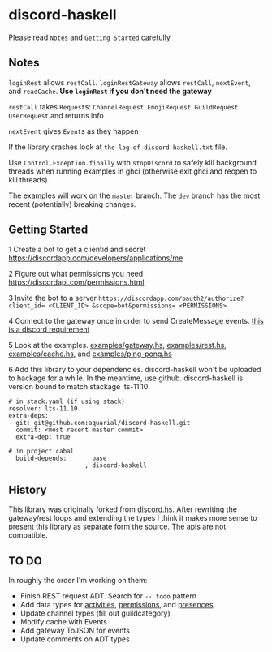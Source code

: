 # discord-haskell

Please read `Notes` and `Getting Started` carefully

## Notes

`loginRest` allows `restCall`. `loginRestGateway` allows `restCall`,
`nextEvent`, and `readCache`. **Use `loginRest` if you don't need the 
gateway**

`restCall` takes `Request`s: `ChannelRequest EmojiRequest GuildRequest UserRequest`
and returns info

`nextEvent` gives `Event`s as they happen

If the library crashes look at `the-log-of-discord-haskell.txt` file.

Use `Control.Exception.finally` with `stopDiscord` to safely
kill background threads when running examples in ghci
(otherwise exit ghci and reopen to kill threads)

The examples will work on the `master` branch. The `dev` branch
has the most recent (potentially) breaking changes.

## Getting Started

1 Create a bot to get a clientid and secret
<https://discordapp.com/developers/applications/me>

2 Figure out what permissions you need
<https://discordapi.com/permissions.html>

3 Invite the bot to a server
`https://discordapp.com/oauth2/authorize?client_id= <CLIENT_ID> &scope=bot&permissions= <PERMISSIONS>`

4 Connect to the gateway once in order to send CreateMessage events.
[this is a discord requirement](https://discordapp.com/developers/docs/resources/channel#create-message)

5 Look at the examples.
[examples/gateway.hs](./examples/gateway.hs),
[examples/rest.hs](./examples/rest.hs),
[examples/cache.hs](./examples/cache.hs), and
[examples/ping-pong.hs](./examples/ping-pong.hs)

6 Add this library to your dependencies. discord-haskell
won't be uploaded to hackage for a while. In the meantime,
use github. discord-haskell is version
bound to match stackage lts-11.10

```
# in stack.yaml (if using stack)
resolver: lts-11.10
extra-deps:
- git: git@github.com:aquarial/discord-haskell.git
  commit: <most recent master commit>
  extra-dep: true

# in project.cabal
  build-depends:       base
                     , discord-haskell

```

## History

This library was originally forked from
[discord.hs](https://github.com/jano017/Discord.hs).
After rewriting the gateway/rest loops and extending the types
I think it makes more sense to present this library as
separate form the source. The apis are not compatible.

## TO DO

In roughly the order I'm working on them:

- Finish REST request ADT. Search for `-- todo` pattern
- Add data types for
[activities](https://discordapp.com/developers/docs/topics/gateway#activity-object),
[permissions](https://discordapp.com/developers/docs/topics/permissions), and
[presences](https://discordapp.com/developers/docs/topics/gateway#presence-update)
- Update channel types (fill out guildcategory)
- Modify cache with Events
- Add gateway ToJSON for events
- Update comments on ADT types


